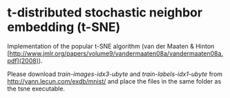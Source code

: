 # t-distributed stochastic neighbor embedding (t-SNE)

Implementation of the popular t-SNE algorithm (van der Maaten & Hinton [http://www.jmlr.org/papers/volume9/vandermaaten08a/vandermaaten08a.pdf](2008)).

Please download _train-images-idx3-ubyte_ and _train-labels-idx1-ubyte_ from http://yann.lecun.com/exdb/mnist/ and place the files in the same folder as the tsne executable.